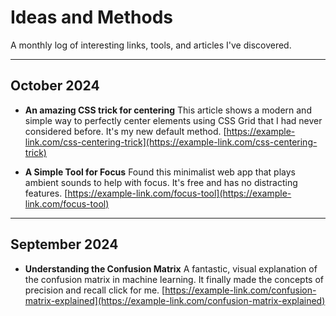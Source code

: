 # Ideas and Methods

A monthly log of interesting links, tools, and articles I've discovered.

---

## October 2024

- **An amazing CSS trick for centering**
  This article shows a modern and simple way to perfectly center elements using CSS Grid that I had never considered before. It's my new default method.
  [https://example-link.com/css-centering-trick](https://example-link.com/css-centering-trick)

- **A Simple Tool for Focus**
  Found this minimalist web app that plays ambient sounds to help with focus. It's free and has no distracting features.
  [https://example-link.com/focus-tool](https://example-link.com/focus-tool)

---

## September 2024

- **Understanding the Confusion Matrix**
  A fantastic, visual explanation of the confusion matrix in machine learning. It finally made the concepts of precision and recall click for me.
  [https://example-link.com/confusion-matrix-explained](https://example-link.com/confusion-matrix-explained)
